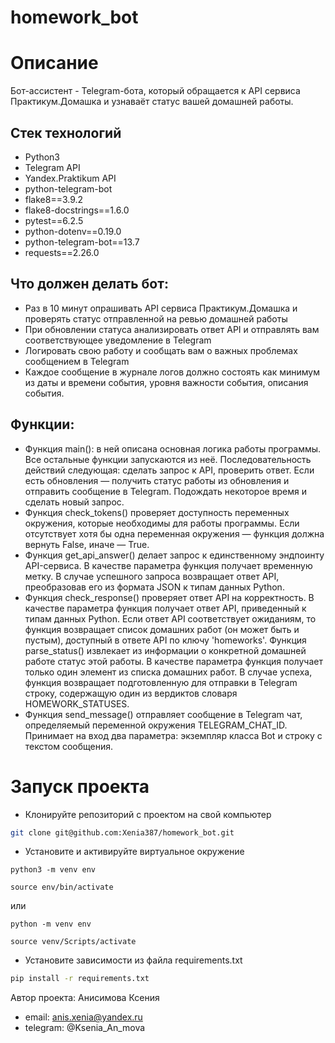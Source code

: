 # homework_bot
# Описание
Бот-ассистент - Telegram-бота, который обращается к API сервиса Практикум.Домашка и узнаваёт статус вашей домашней работы.

## Стек технологий
- Python3
- Telegram API
- Yandex.Praktikum API
- python-telegram-bot
- flake8==3.9.2
- flake8-docstrings==1.6.0
- pytest==6.2.5
- python-dotenv==0.19.0
- python-telegram-bot==13.7
- requests==2.26.0

## Что должен делать бот:
- Раз в 10 минут опрашивать API сервиса Практикум.Домашка и проверять статус отправленной на ревью домашней работы
- При обновлении статуса анализировать ответ API и отправлять вам соответствующее уведомление в Telegram
- Логировать свою работу и сообщать вам о важных проблемах сообщением в Telegram
- Каждое сообщение в журнале логов должно состоять как минимум из даты и времени события, уровня важности события, описания события.

## Функции:
- Функция main(): в ней описана основная логика работы программы. Все остальные функции запускаются из неё. Последовательность действий следующая: сделать запрос к API, проверить ответ. Если есть обновления — получить статус работы из обновления и отправить сообщение в Telegram. Подождать некоторое время и сделать новый запрос.
- Функция check_tokens() проверяет доступность переменных окружения, которые необходимы для работы программы. Если отсутствует хотя бы одна переменная окружения — функция должна вернуть False, иначе — True.
- Функция get_api_answer() делает запрос к единственному эндпоинту API-сервиса. В качестве параметра функция получает временную метку. В случае успешного запроса возвращает ответ API, преобразовав его из формата JSON к типам данных Python.
- Функция check_response() проверяет ответ API на корректность. В качестве параметра функция получает ответ API, приведенный к типам данных Python. Если ответ API соответствует ожиданиям, то функция возвращает список домашних работ (он может быть и пустым), доступный в ответе API по ключу 'homeworks'.
Функция parse_status() извлекает из информации о конкретной домашней работе статус этой работы. В качестве параметра функция получает только один элемент из списка домашних работ. В случае успеха, функция возвращает подготовленную для отправки в Telegram строку, содержащую один из вердиктов словаря HOMEWORK_STATUSES.
- Функция send_message() отправляет сообщение в Telegram чат, определяемый переменной окружения TELEGRAM_CHAT_ID. Принимает на вход два параметра: экземпляр класса Bot и строку с текстом сообщения.

# Запуск проекта

- Клонируйте репозиторий с проектом на свой компьютер
```bash
git clone git@github.com:Xenia387/homework_bot.git
```

- Установите и активируйте виртуальное окружение

```
python3 -m venv env
```

```
source env/bin/activate
```

  или

```
python -m venv env
```

```
source venv/Scripts/activate
```

- Установите зависимости из файла requirements.txt

```bash
pip install -r requirements.txt
```

Автор проекта: Анисимова Ксения
- email: anis.xenia@yandex.ru
- telegram: @Ksenia_An_mova
